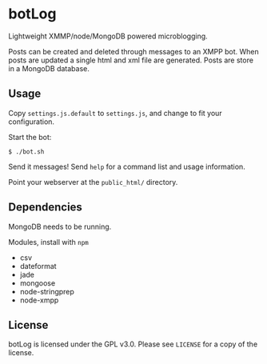 # botLog

Lightweight XMMP/node/MongoDB powered microblogging.

Posts can be created and deleted through messages to an XMPP bot.
When posts are updated a single html and xml file are generated.
Posts are store in a MongoDB database.

## Usage

Copy `settings.js.default` to `settings.js`, and change to fit your
configuration.

Start the bot:

    $ ./bot.sh

Send it messages! Send `help` for a command list and usage information.

Point your webserver at the `public_html/` directory.

## Dependencies

MongoDB needs to be running.

Modules, install with `npm`

  * csv
  * dateformat
  * jade
  * mongoose 
  * node-stringprep
  * node-xmpp

## License

botLog is licensed under the GPL v3.0. Please see `LICENSE` for a copy
of the license.